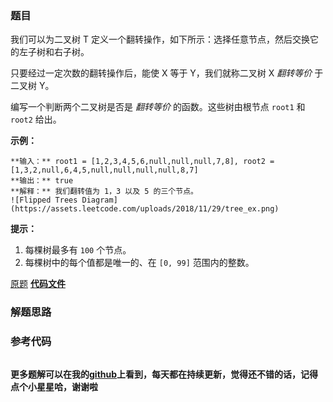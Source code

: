 ### 题目
我们可以为二叉树 T 定义一个翻转操作，如下所示：选择任意节点，然后交换它的左子树和右子树。

只要经过一定次数的翻转操作后，能使 X 等于 Y，我们就称二叉树 X _翻转等价_ 于二叉树 Y。

编写一个判断两个二叉树是否是 _翻转等价_ 的函数。这些树由根节点 `root1` 和 `root2` 给出。



**示例：**

    
    
    **输入：** root1 = [1,2,3,4,5,6,null,null,null,7,8], root2 = [1,3,2,null,6,4,5,null,null,null,null,8,7]
    **输出：** true
    **解释：** 我们翻转值为 1，3 以及 5 的三个节点。
    ![Flipped Trees Diagram](https://assets.leetcode.com/uploads/2018/11/29/tree_ex.png)
    



**提示：**

  1. 每棵树最多有 `100` 个节点。
  2. 每棵树中的每个值都是唯一的、在 `[0, 99]` 范围内的整数。



[原题](https://leetcode-cn.com/problems/flip-equivalent-binary-trees/)    **[代码文件]()**


### 解题思路




### 参考代码

```go


```




**更多题解可以在我的[github](https://github.com/LZH139/leetcode_Go)上看到，每天都在持续更新，觉得还不错的话，记得点个小星星哈，谢谢啦**
